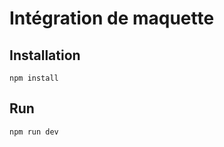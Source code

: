 <h1>Intégration de maquette</h1>

<h2>Installation</h2>

```
npm install
```

<h2>Run</h2>

```
npm run dev
```
